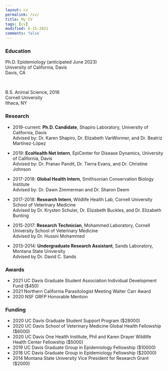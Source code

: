 ```yaml
---
layout: cv
permalink: /cv/
title: My CV
tags: [cv]
modified: 6-15-2021
comments: false
---
```

### Education

Ph.D. Epidemiology (anticipated June 2023)<br>
University of California, Davis<br>
Davis, CA <br>

<br/>

B.S. Animal Science, 2016<br>
Cornell University<br>
Ithaca, NY <br/>

### Research

* 2019-current: **Ph.D. Candidate**, Shapiro Laboratory, University of California, Davis<br>
Advised by: Dr. Karen Shapiro, Dr. Elizabeth VanWormer, and Dr. Beatriz Martínez-López

* 2019: **EcoHealth Net Intern**, EpiCenter for Disease Dynamics, University of California, Davis<br>
Advised by: Dr. Pranav Pandit, Dr. Tierra Evans, and Dr. Christine Johnson

* 2017-2018: **Global Health Intern**, Smithsonian Conservation Biology Institute<br>
Advised by: Dr. Dawn Zimmerman and Dr. Sharon Deem

* 2017-2018: **Research Intern**, Wildlife Health Lab, Cornell University School of Veterinary Medicine<br>
Advised by Dr. Krysten Schuler, Dr. Elizabeth Buckles, and Dr. Elizabeth Bunting

* 2015-2017: **Research Technician**, Mohammed Laboratory, Cornell University School of Veterinary Medicine<br>
Advised by Dr. Hussni Mohammed

* 2013-2014: **Undergraduate Research Assistant**, Sands Laboratory, Montana State University<br>
Advised by Dr. David C. Sands

### Awards

* 2021 UC Davis Graduate Student Association Individual Development Fund ($450)
* 2021 Northern California Parasitologist Meeting Walter Carr Award
* 2020 NSF GRFP Honorable Mention

### Funding

* 2020 UC Davis Graduate Student Support Program ($28000)
* 2020 UC Davis School of Veterinary Medicine Global Health Fellowship ($6000)
* 2020 UC Davis One Health Institute, Phil and Karen Drayer Wildlife Health Center Fellowship ($5000)
* 2019 UC Davis Graduate Group in Epidemiology Fellowship ($10000)
* 2018 UC Davis Graduate Group in Epidemiology Fellowship ($20000)
* 2014 Montana State University Vice President for Research Grant ($2000)
